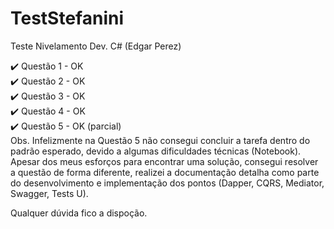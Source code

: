 # TestStefanini  
Teste Nivelamento Dev. C# (Edgar Perez)   

✔️ Questão 1 - OK  
✔️ Questão 2 - OK  
✔️ Questão 3 - OK    
✔️ Questão 4 - OK  
✔️ Questão 5 - OK (parcial)  
Obs.
Infelizmente na Questão 5 não consegui concluir a tarefa dentro do padrão esperado, devido a algumas dificuldades técnicas (Notebook). Apesar dos meus esforços para encontrar uma solução, consegui resolver a questão de forma diferente, realizei a documentação detalha como parte do desenvolvimento e implementação dos pontos (Dapper, CQRS, Mediator, Swagger, Tests U).  
  
Qualquer dúvida fico a dispoção.  

